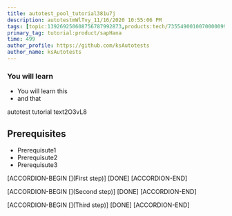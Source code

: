 ```yaml
---
title: autotest_pool_tutorial381u7j
description: autotestmWlTvy_11/16/2020 10:55:06 PM
tags: [topic:139269250608756787992873,products:tech/73554900100700000996,tutorial:experience/advanced]
primary_tag: tutorial:product/sapHana
time: 499
author_profile: https://github.com/ksAutotests
author_name: ksAutotests
---
```

### You will learn
- You will learn this
- and that

autotest tutorial text2O3vL8

## Prerequisites
- Prerequisute1
- Prerequisute2
- Prerequisute3

[ACCORDION-BEGIN [](First step)]
[DONE]
[ACCORDION-END]

[ACCORDION-BEGIN [](Second step)]
[DONE]
[ACCORDION-END]

[ACCORDION-BEGIN [](Third step)]
[DONE]
[ACCORDION-END]

